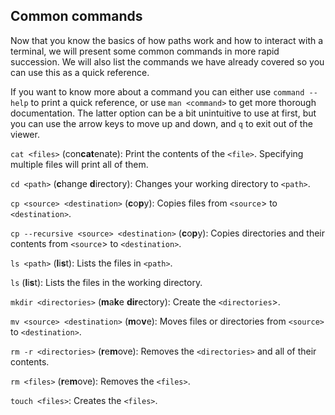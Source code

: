 ## Common commands

Now that you know the basics of how paths work and how to interact with a terminal, we will present some common commands in more rapid succession. We will also list the commands we have already covered so you can use this as a quick reference.

If you want to know more about a command you can either use `command --help` to print a quick reference, or use `man <command>` to get more thorough documentation. The latter option can be a bit unintuitive to use at first, but you can use the arrow keys to move up and down, and `q` to exit out of the viewer.

`cat <files>` (con**cat**enate): Print the contents of the `<file>`. Specifying multiple files will print all of them.

`cd <path>` (**c**hange **d**irectory): Changes your working directory to `<path>`.

`cp <source> <destination>` (**c**o**p**y): Copies files from `<source`> to `<destination>`.

`cp --recursive <source> <destination>` (**c**o**p**y): Copies directories and their contents from `<source`> to `<destination>`.

`ls <path>` (**l**i**s**t): Lists the files in `<path>`.

`ls` (**l**i**s**t): Lists the files in the working directory.

`mkdir <directories>` (**m**a**k**e **dir**ectory): Create the `<directories`>.

`mv <source> <destination>` (**m**o**v**e): Moves files or directories from `<source>` to `<destination>`.

`rm -r <directories>` (**r**e**m**ove): Removes the `<directories>` and all of their contents.

`rm <files>` (**r**e**m**ove): Removes the `<files>`.

`touch <files>`: Creates the `<files>`.
